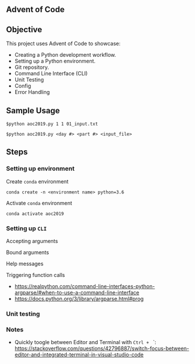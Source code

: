 ## Advent of Code


## Objective

This project uses Advent of Code to showcase:

- Creating a Python development workflow.
- Setting up a Python environment.
- Git repository.
- Command Line Interface (CLI)
- Unit Testing
- Config
- Error Handling

## Sample Usage 

```
$python aoc2019.py 1 1 01_input.txt
```

```
$python aoc2019.py <day #> <part #> <input_file>
```


## Steps

### Setting up environment
Create `conda` environment
```
conda create -n <environment name> python=3.6
```

Activate `conda` environment
```
conda activate aoc2019
```

### Setting up `CLI`

Accepting arguments

Bound arguments

Help messages

Triggering function calls


- https://realpython.com/command-line-interfaces-python-argparse/#when-to-use-a-command-line-interface
- https://docs.python.org/3/library/argparse.html#prog


### Unit testing



### Notes

- Quickly toogle between Editor and Terminal with `Ctrl + ` `: https://stackoverflow.com/questions/42796887/switch-focus-between-editor-and-integrated-terminal-in-visual-studio-code